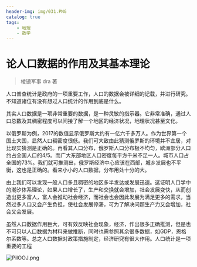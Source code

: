 ```yaml
---
header-img: img/031.PNG
catalog: true
tags:
    - 地理
    - 数学
---
```


# 论人口数据的作用及其基本理论
> 棱镜军事 dra 著

人口普查统计是政府的一项重要工作，人口的数据会被详细的记载，并进行研究。不知道诸位有没有想过人口统计的作用到底是什么。
       
其实人口数据是一项非常重要的数据，是一种灵敏的指示器。它非常准确，通过人口总数及其稠密程度可以间接了解一个地区的经济状况，地理状况甚至文化。
        
以俄罗斯为例，2017的数值显示俄罗斯大约有一亿六千多万人。作为世界第一个国土大国，显然人口稠密度很低。我们可大致由此猜测俄罗斯的环境并不宜居，对比现实猜测是正确的。再看其人口分布，俄罗斯人口分布极不均匀，欧洲部分人口约占全国人口的4/5。而广大东部地区人口密度每平方千米不足一人。城市人口占全国的73%。我们就可推测出，俄罗斯经济中心应该在西部，城乡发展也不平衡，这也是正确的。看来小小的人口数据，分布用处十分的大。
        
由上我们可以发现一般人口多且稠密的地区多半发达或发展迅速。这证明人口学中的潮汐体系理论，如果人口增长了，生产和交换就会增加，社会发展变快，从而创造出更多富人，富人会推动社会经济，而社会也会因此发展为满足更多的需求，当然过多人口又会产生负担，使社会发展停滞，可为了解决问题生产力又会增加，社会又会发展。
       
虽然人口数据作用巨大，可有效反映社会现象，经济，作出很多正确推测，但是也不可只以人口数据为材料来做推断，同时也需参照其余很多数据，如GDP，恩格尔系数等。总之人口数据对政策措施制定，经济研究有很大作用。人口统计是一项重要的工程

![PilOOJ.png](https://s1.ax1x.com/2018/06/28/PilOOJ.png)